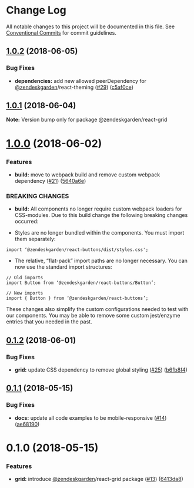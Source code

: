 # Change Log

All notable changes to this project will be documented in this file.
See [Conventional Commits](https://conventionalcommits.org) for commit guidelines.

<a name="1.0.2"></a>
## [1.0.2](https://github.com/zendeskgarden/react-components/compare/@zendeskgarden/react-grid@1.0.1...@zendeskgarden/react-grid@1.0.2) (2018-06-05)


### Bug Fixes

* **dependencies:** add new allowed peerDependency for [@zendeskgarden](https://github.com/zendeskgarden)/react-theming ([#29](https://github.com/zendeskgarden/react-components/issues/29)) ([c5af0ce](https://github.com/zendeskgarden/react-components/commit/c5af0ce))




<a name="1.0.1"></a>
## [1.0.1](https://github.com/zendeskgarden/react-components/compare/@zendeskgarden/react-grid@1.0.0...@zendeskgarden/react-grid@1.0.1) (2018-06-04)




**Note:** Version bump only for package @zendeskgarden/react-grid

<a name="1.0.0"></a>
# [1.0.0](https://github.com/zendeskgarden/react-components/compare/@zendeskgarden/react-grid@0.1.2...@zendeskgarden/react-grid@1.0.0) (2018-06-02)


### Features

* **build:** move to webpack build and remove custom webpack dependency ([#21](https://github.com/zendeskgarden/react-components/issues/21)) ([5640a6e](https://github.com/zendeskgarden/react-components/commit/5640a6e))


### BREAKING CHANGES

* **build:** All components no longer require custom webpack loaders for CSS-modules. Due to this build change the following breaking changes occurred:

* Styles are no longer bundled within the components. You must import them separately:

```
import ‘@zendeskgarden/react-buttons/dist/styles.css';
```

* The relative, “flat-pack” import paths are no longer necessary. You can now use the standard import structures:

```
// Old imports
import Button from ‘@zendeskgarden/react-buttons/Button’;

// New imports
import { Button } from ‘@zendeskgarden/react-buttons’;
```

These changes also simplify the custom configurations needed to test with our components. You may be able to remove some custom jest/enzyme entries that you needed in the past.




<a name="0.1.2"></a>
## [0.1.2](https://github.com/zendeskgarden/react-components/compare/@zendeskgarden/react-grid@0.1.1...@zendeskgarden/react-grid@0.1.2) (2018-06-01)


### Bug Fixes

* **grid:** update CSS dependency to remove global styling ([#25](https://github.com/zendeskgarden/react-components/issues/25)) ([b6fb8f4](https://github.com/zendeskgarden/react-components/commit/b6fb8f4))




<a name="0.1.1"></a>
## [0.1.1](https://github.com/zendeskgarden/react-components/compare/@zendeskgarden/react-grid@0.1.0...@zendeskgarden/react-grid@0.1.1) (2018-05-15)


### Bug Fixes

* **docs:** update all code examples to be mobile-responsive ([#14](https://github.com/zendeskgarden/react-components/issues/14)) ([ae68190](https://github.com/zendeskgarden/react-components/commit/ae68190))




<a name="0.1.0"></a>
# 0.1.0 (2018-05-15)


### Features

* **grid:** introduce [@zendeskgarden](https://github.com/zendeskgarden)/react-grid package ([#13](https://github.com/zendeskgarden/react-components/issues/13)) ([6413da8](https://github.com/zendeskgarden/react-components/commit/6413da8))
